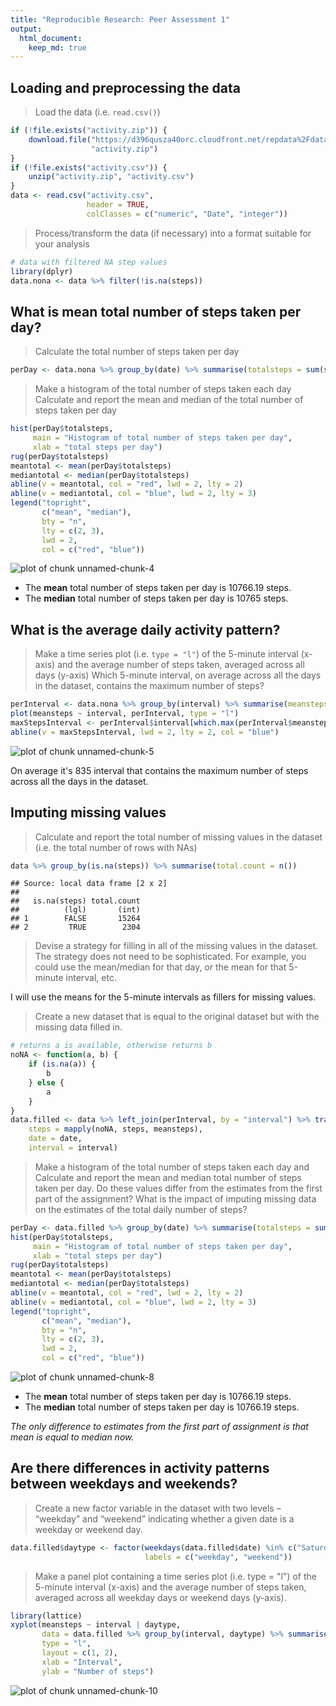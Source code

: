 ```yaml
---
title: "Reproducible Research: Peer Assessment 1"
output: 
  html_document:
    keep_md: true
---
```



## Loading and preprocessing the data

> Load the data (i.e. `read.csv()`)


```r
if (!file.exists("activity.zip")) {
    download.file("https://d396qusza40orc.cloudfront.net/repdata%2Fdata%2Factivity.zip", 
                  "activity.zip")
}
if (!file.exists("activity.csv")) {
    unzip("activity.zip", "activity.csv")
}
data <- read.csv("activity.csv", 
                 header = TRUE,
                 colClasses = c("numeric", "Date", "integer"))
```

> Process/transform the data (if necessary) into a format suitable for your analysis


```r
# data with filtered NA step values
library(dplyr)
data.nona <- data %>% filter(!is.na(steps))
```

## What is mean total number of steps taken per day?

> Calculate the total number of steps taken per day


```r
perDay <- data.nona %>% group_by(date) %>% summarise(totalsteps = sum(steps))
```

> Make a histogram of the total number of steps taken each day
> Calculate and report the mean and median of the total number of steps taken per day


```r
hist(perDay$totalsteps, 
     main = "Histogram of total number of steps taken per day", 
     xlab = "total steps per day")
rug(perDay$totalsteps)
meantotal <- mean(perDay$totalsteps)
mediantotal <- median(perDay$totalsteps)
abline(v = meantotal, col = "red", lwd = 2, lty = 2)
abline(v = mediantotal, col = "blue", lwd = 2, lty = 3)
legend("topright", 
       c("mean", "median"), 
       bty = "n",
       lty = c(2, 3), 
       lwd = 2, 
       col = c("red", "blue"))
```

![plot of chunk unnamed-chunk-4](figure/unnamed-chunk-4-1.png) 

* The **mean** total number of steps taken per day is 10766.19 steps.
* The **median** total number of steps taken per day is 10765 steps.

## What is the average daily activity pattern?

> Make a time series plot (i.e. `type = "l"`) of the 5-minute interval (x-axis) and the average number of steps taken, averaged across all days (y-axis)
> Which 5-minute interval, on average across all the days in the dataset, contains the maximum number of steps?


```r
perInterval <- data.nona %>% group_by(interval) %>% summarise(meansteps = mean(steps))
plot(meansteps ~ interval, perInterval, type = "l")
maxStepsInterval <- perInterval$interval[which.max(perInterval$meansteps)]
abline(v = maxStepsInterval, lwd = 2, lty = 2, col = "blue")
```

![plot of chunk unnamed-chunk-5](figure/unnamed-chunk-5-1.png) 

On average it's 835 interval that contains the maximum number of steps across all the days in the dataset.

## Imputing missing values

> Calculate and report the total number of missing values in the dataset (i.e. the total number of rows with NAs)


```r
data %>% group_by(is.na(steps)) %>% summarise(total.count = n())
```

```
## Source: local data frame [2 x 2]
## 
##   is.na(steps) total.count
##          (lgl)       (int)
## 1        FALSE       15264
## 2         TRUE        2304
```

> Devise a strategy for filling in all of the missing values in the dataset. The strategy does not need to be sophisticated. For example, you could use the mean/median for that day, or the mean for that 5-minute interval, etc.

I will use the means for the 5-minute intervals as fillers for missing values.

> Create a new dataset that is equal to the original dataset but with the missing data filled in.


```r
# returns a is available, otherwise returns b
noNA <- function(a, b) {
    if (is.na(a)) {
        b
    } else {
        a
    }
}
data.filled <- data %>% left_join(perInterval, by = "interval") %>% transmute(
    steps = mapply(noNA, steps, meansteps),
    date = date,
    interval = interval)
```

> Make a histogram of the total number of steps taken each day and Calculate and report the mean and median total number of steps taken per day. Do these values differ from the estimates from the first part of the assignment? What is the impact of imputing missing data on the estimates of the total daily number of steps?


```r
perDay <- data.filled %>% group_by(date) %>% summarise(totalsteps = sum(steps))
hist(perDay$totalsteps, 
     main = "Histogram of total number of steps taken per day", 
     xlab = "total steps per day")
rug(perDay$totalsteps)
meantotal <- mean(perDay$totalsteps)
mediantotal <- median(perDay$totalsteps)
abline(v = meantotal, col = "red", lwd = 2, lty = 2)
abline(v = mediantotal, col = "blue", lwd = 2, lty = 3)
legend("topright", 
       c("mean", "median"), 
       bty = "n",
       lty = c(2, 3), 
       lwd = 2, 
       col = c("red", "blue"))
```

![plot of chunk unnamed-chunk-8](figure/unnamed-chunk-8-1.png) 

* The **mean** total number of steps taken per day is 10766.19 steps.
* The **median** total number of steps taken per day is 10766.19 steps.

*The only difference to estimates from the first part of assignment is that mean is equal to median now.*

## Are there differences in activity patterns between weekdays and weekends?

> Create a new factor variable in the dataset with two levels – “weekday” and “weekend” indicating whether a given date is a weekday or weekend day.


```r
data.filled$daytype <- factor(weekdays(data.filled$date) %in% c("Saturday", "Sunday"),
                              labels = c("weekday", "weekend"))
```

> Make a panel plot containing a time series plot (i.e. type = "l") of the 5-minute interval (x-axis) and the average number of steps taken, averaged across all weekday days or weekend days (y-axis).


```r
library(lattice)
xyplot(meansteps ~ interval | daytype,
       data = data.filled %>% group_by(interval, daytype) %>% summarise(meansteps = mean(steps)),
       type = "l", 
       layout = c(1, 2), 
       xlab = "Interval", 
       ylab = "Number of steps")
```

![plot of chunk unnamed-chunk-10](figure/unnamed-chunk-10-1.png) 
